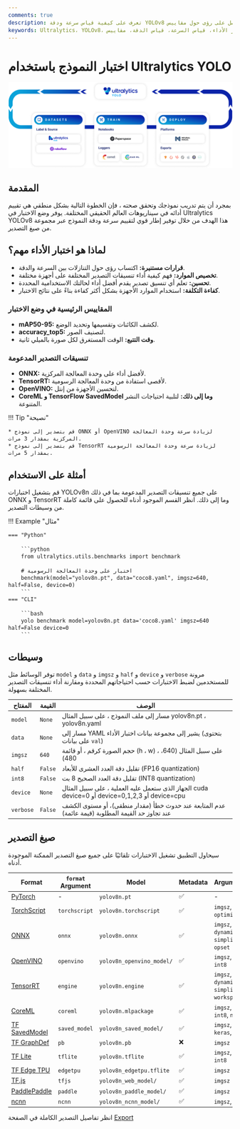 ```yaml
---
comments: true
description: تعرف على كيفية قياس سرعة ودقة YOLOv8 عبر تنسيقات التصدير المختلفة. احصل على رؤى حول مقاييس mAP50-95 وaccuracy_top5 والمزيد.
keywords: Ultralytics، YOLOv8، اختبار الأداء، قياس السرعة، قياس الدقة، مقاييس mAP50-95 وaccuracy_top5، ONNX، OpenVINO، TensorRT، تنسيقات تصدير YOLO
---
```


# اختبار النموذج باستخدام Ultralytics YOLO

<img width="1024" src="https://github.com/ultralytics/assets/raw/main/yolov8/banner-integrations.png" alt="Ultralytics YOLO ecosystem and integrations">

## المقدمة

بمجرد أن يتم تدريب نموذجك وتحقق صحته ، فإن الخطوة التالية بشكل منطقي هي تقييم أدائه في سيناريوهات العالم الحقيقي المختلفة. يوفر وضع الاختبار في Ultralytics YOLOv8 هذا الهدف من خلال توفير إطار قوي لتقييم سرعة ودقة النموذج عبر مجموعة من صيغ التصدير.

## لماذا هو اختبار الأداء مهم؟

- **قرارات مستنيرة:** اكتساب رؤى حول التنازلات بين السرعة والدقة.
- **تخصيص الموارد:** فهم كيفية أداء تنسيقات التصدير المختلفة على أجهزة مختلفة.
- **تحسين:** تعلم أي تنسيق تصدير يقدم أفضل أداء لحالتك الاستخدامية المحددة.
- **كفاءة التكلفة:** استخدام الموارد الأجهزة بشكل أكثر كفاءة بناءً على نتائج الاختبار.

### المقاييس الرئيسية في وضع الاختبار

- **mAP50-95:** لكشف الكائنات وتقسيمها وتحديد الوضع.
- **accuracy_top5:** لتصنيف الصور.
- **وقت التتبع:** الوقت المستغرق لكل صورة بالميلي ثانية.

### تنسيقات التصدير المدعومة

- **ONNX:** لأفضل أداء على وحدة المعالجة المركزية.
- **TensorRT:** لأقصى استفادة من وحدة المعالجة الرسومية.
- **OpenVINO:** لتحسين الأجهزة من إنتل.
- **CoreML و TensorFlow SavedModel وما إلى ذلك:** لتلبية احتياجات النشر المتنوعة.

!!! Tip "نصيحة"

    * قم بتصدير إلى نموذج ONNX أو OpenVINO لزيادة سرعة وحدة المعالجة المركزية بمقدار 3 مرات.
    * قم بتصدير إلى نموذج TensorRT لزيادة سرعة وحدة المعالجة الرسومية بمقدار 5 مرات.

## أمثلة على الاستخدام

قم بتشغيل اختبارات YOLOv8n على جميع تنسيقات التصدير المدعومة بما في ذلك ONNX و TensorRT وما إلى ذلك. انظر القسم الموجود أدناه للحصول على قائمة كاملة من وسيطات التصدير.

!!! Example "مثال"

    === "Python"

        ```python
        from ultralytics.utils.benchmarks import benchmark

        # اختبار على وحدة المعالجة الرسومية
        benchmark(model="yolov8n.pt", data="coco8.yaml", imgsz=640, half=False, device=0)
        ```
    === "CLI"

        ```bash
        yolo benchmark model=yolov8n.pt data='coco8.yaml' imgsz=640 half=False device=0
        ```

## وسيطات

توفر الوسائط مثل `model` و `data` و `imgsz` و `half` و `device` و `verbose` مرونة للمستخدمين لضبط الاختبارات حسب احتياجاتهم المحددة ومقارنة أداء تنسيقات التصدير المختلفة بسهولة.

| المفتاح   | القيمة  | الوصف                                                                                             |
| --------- | ------- | ------------------------------------------------------------------------------------------------- |
| `model`   | `None`  | مسار إلى ملف النموذج ، على سبيل المثال yolov8n.pt ، yolov8n.yaml                                  |
| `data`    | `None`  | مسار إلى YAML يشير إلى مجموعة بيانات اختبار الأداء (بتحتوى على بيانات `val`)                      |
| `imgsz`   | `640`   | حجم الصورة كرقم ، أو قائمة (h ، w) ، على سبيل المثال (640، 480)                                   |
| `half`    | `False` | تقليل دقة العدد العشرى للأبعاد (FP16 quantization)                                                |
| `int8`    | `False` | تقليل دقة العدد الصحيح 8 بت (INT8 quantization)                                                   |
| `device`  | `None`  | الجهاز الذى ستعمل عليه العملية ، على سبيل المثال cuda device=0 أو device=0,1,2,3 أو device=cpu    |
| `verbose` | `False` | عدم المتابعة عند حدوث خطأ (مقدار منطقى)، أو مستوى الكشف عند تجاوز حد القيمة المطلوبة (قيمة عائمة) |

## صيغ التصدير

سيحاول التطبيق تشغيل الاختبارات تلقائيًا على جميع صيغ التصدير الممكنة الموجودة أدناه.

| Format                                                             | `format` Argument | Model                     | Metadata | Arguments                                           |
| ------------------------------------------------------------------ | ----------------- | ------------------------- | -------- | --------------------------------------------------- |
| [PyTorch](https://pytorch.org/)                                    | -                 | `yolov8n.pt`              | ✅       | -                                                   |
| [TorchScript](https://pytorch.org/docs/stable/jit.html)            | `torchscript`     | `yolov8n.torchscript`     | ✅       | `imgsz`, `optimize`                                 |
| [ONNX](https://onnx.ai/)                                           | `onnx`            | `yolov8n.onnx`            | ✅       | `imgsz`, `half`, `dynamic`, `simplify`, `opset`     |
| [OpenVINO](https://docs.openvino.ai/latest/index.html)             | `openvino`        | `yolov8n_openvino_model/` | ✅       | `imgsz`, `half`, `int8`                             |
| [TensorRT](https://developer.nvidia.com/tensorrt)                  | `engine`          | `yolov8n.engine`          | ✅       | `imgsz`, `half`, `dynamic`, `simplify`, `workspace` |
| [CoreML](https://github.com/apple/coremltools)                     | `coreml`          | `yolov8n.mlpackage`       | ✅       | `imgsz`, `half`, `int8`, `nms`                      |
| [TF SavedModel](https://www.tensorflow.org/guide/saved_model)      | `saved_model`     | `yolov8n_saved_model/`    | ✅       | `imgsz`, `keras`, `int8`                            |
| [TF GraphDef](https://www.tensorflow.org/api_docs/python/tf/Graph) | `pb`              | `yolov8n.pb`              | ❌       | `imgsz`                                             |
| [TF Lite](https://www.tensorflow.org/lite)                         | `tflite`          | `yolov8n.tflite`          | ✅       | `imgsz`, `half`, `int8`                             |
| [TF Edge TPU](https://coral.ai/docs/edgetpu/models-intro/)         | `edgetpu`         | `yolov8n_edgetpu.tflite`  | ✅       | `imgsz`                                             |
| [TF.js](https://www.tensorflow.org/js)                             | `tfjs`            | `yolov8n_web_model/`      | ✅       | `imgsz`                                             |
| [PaddlePaddle](https://github.com/PaddlePaddle)                    | `paddle`          | `yolov8n_paddle_model/`   | ✅       | `imgsz`                                             |
| [ncnn](https://github.com/Tencent/ncnn)                            | `ncnn`            | `yolov8n_ncnn_model/`     | ✅       | `imgsz`, `half`                                     |

انظر تفاصيل التصدير الكاملة في الصفحة [Export](https://docs.ultralytics.com/modes/export/)
